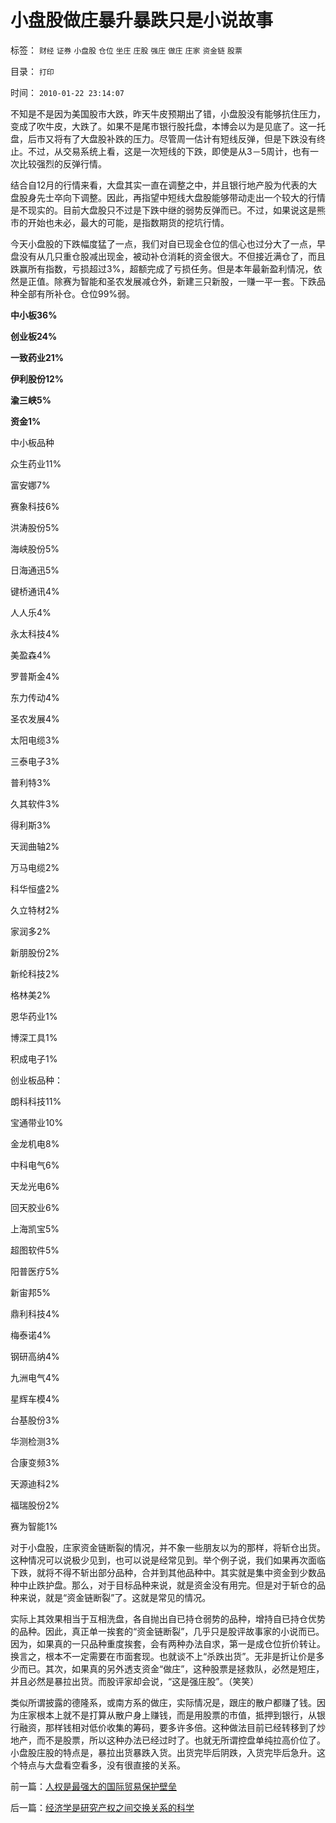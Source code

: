 # 小盘股做庄暴升暴跌只是小说故事

标签： `财经` `证券` `小盘股` `仓位` `坐庄` `庄股` `强庄` `做庄` `庄家` `资金链` `股票` 

目录： `打印`

时间： `2010-01-22 23:14:07`

不知是不是因为美国股市大跌，昨天牛皮预期出了错，小盘股没有能够抗住压力，变成了吹牛皮，大跌了。如果不是尾市银行股托盘，本博会以为是见底了。这一托盘，后市又将有了大盘股补跌的压力。尽管周一估计有短线反弹，但是下跌没有终止。不过，从交易系统上看，这是一次短线的下跌，即使是从3－5周计，也有一次比较强烈的反弹行情。

结合自12月的行情来看，大盘其实一直在调整之中，并且银行地产股为代表的大盘股身先士卒向下调整。因此，再指望中短线大盘股能够带动走出一个较大的行情是不现实的。目前大盘股只不过是下跌中继的弱势反弹而已。不过，如果说这是熊市的开始也未必，最大的可能，是指数期货的挖坑行情。

今天小盘股的下跌幅度猛了一点，我们对自已现金仓位的信心也过分大了一点，早盘没有从几只重仓股减出现金，被动补仓消耗的资金很大。不但接近满仓了，而且跌赢所有指数，亏损超过3%，超额完成了亏损任务。但是本年最新盈利情况，依然是正值。除赛为智能和圣农发展减仓外，新建三只新股，一赚一平一套。下跌品种全部有所补仓。仓位99%弱。

**中小板36%**

**创业板24%**

**一致药业21%**

**伊利股份12%**

**渝三峡5%**

**资金1%**

中小板品种

众生药业11%

富安娜7%

赛象科技6%

洪涛股份5%

海峡股份5%

日海通迅5%

键桥通讯4%

人人乐4%

永太科技4%

美盈森4%

罗普斯金4%

东力传动4%

圣农发展4%

太阳电缆3%

三泰电子3%

普利特3%

久其软件3%

得利斯3%

天润曲轴2%

万马电缆2%

科华恒盛2%

久立特材2%

家润多2%

新朋股份2%

新纶科技2%

格林美2%

恩华药业1%

博深工具1%

积成电子1%

创业板品种：

朗科科技11%

宝通带业10%

金龙机电8%

中科电气6%

天龙光电6%

回天胶业6%

上海凯宝5%

超图软件5%

阳普医疗5%

新宙邦5%

鼎利科技4%

梅泰诺4%

钢研高纳4%

九洲电气4%

星辉车模4%

台基股份3%

华测检测3%

合康变频3%

天源迪科2%

福瑞股份2%

赛为智能1%

对于小盘股，庄家资金链断裂的情况，并不象一些朋友以为的那样，将斩仓出货。这种情况可以说极少见到，也可以说是经常见到。举个例子说，我们如果再次面临下跌，就将不得不斩出部分品种，合并到其他品种中。其实就是集中资金到少数品种中止跌护盘。那么，对于目标品种来说，就是资金没有用完。但是对于斩仓的品种来说，就是“资金链断裂”了。这就是常见的情况。

实际上其效果相当于互相洗盘，各自抛出自已持仓弱势的品种，增持自已持仓优势的品种。因此，真正单一挨套的“资金链断裂”，几乎只是股评故事家的小说而已。因为，如果真的一只品种重度挨套，会有两种办法自求，第一是成仓位折价转让。换言之，根本不一定需要在市面套现。也就谈不上“杀跌出货”。无非是折让价是多少而已。其次，如果真的另外透支资金“做庄”，这种股票是拯救队，必然是短庄，并且必然是暴拉出货。而股评家却会说，“这是强庄股”。（笑笑）

类似所谓披露的德隆系，或南方系的做庄，实际情况是，跟庄的散户都赚了钱。因为庄家根本上就不是打算从散户身上赚钱，而是用股票的市值，抵押到银行，从银行融资，那样钱相对低价收集的筹码，要多许多倍。这种做法目前已经转移到了炒地产，而不是股票，所以这种办法已经过时了。也就无所谓控盘单纯拉高价位了。小盘股庄股的特点是，暴拉出货暴跌入货。出货完毕后阴跌，入货完毕后急升。这个特点与大盘看空看多，没有很直接的关系。



前一篇：[人权是最强大的国际贸易保护壁垒](../../../2010/1/22/人权是最强大的国际贸易保护壁垒.md)

后一篇：[经济学是研究产权之间交换关系的科学](../../../2010/1/22/经济学是研究产权之间交换关系的科学.md)